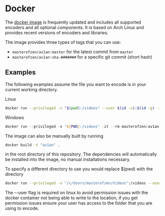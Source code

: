 # Docker

The [docker image](https://hub.docker.com/r/masterofzen/av1an) is frequently updated and includes all supported encoders and all optional components. It is based on Arch Linux and provides recent versions of encoders and libraries.

The image provides three types of tags that you can use:

- `masterofzen/av1an:master` for the latest commit from `master`
- `masterofzen/av1an:sha-#######` for a specific git commit (short hash)

## Examples

The following examples assume the file you want to encode is in your current working directory.

Linux

```bash
docker run --privileged -v "$(pwd):/videos" --user $(id -u):$(id -g) -it --rm masterofzen/av1an:master -i S01E01.mkv {options}
```

Windows

```powershell
docker run --privileged -v "${PWD}:/videos" -it --rm masterofzen/av1an:master -i S01E01.mkv {options}
```

The image can also be manually built by running

```sh
docker build -t "av1an" .
```

in the root directory of this repository. The dependencies will automatically be installed into the image, no manual installations necessary.

To specify a different directory to use you would replace $(pwd) with the directory

```bash
docker run --privileged -v "/c/Users/masterofzen/Videos":/videos --user $(id -u):$(id -g) -it --rm masterofzen/av1an:master -i S01E01.mkv {options}
```

The --user flag is required on linux to avoid permission issues with the docker container not being able to write to the location, if you get permission issues ensure your user has access to the folder that you are using to encode.
